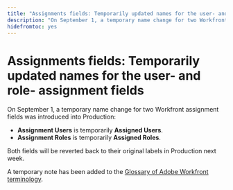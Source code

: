 ```yaml
---
title: "Assignments fields: Temporarily updated names for the user- and role- assignment fields"
description: "On September 1, a temporary name change for two Workfront assignment fields was introduced into Production."
hidefromtoc: yes
---
```


# Assignments fields: Temporarily updated names for the user- and role- assignment fields

On September 1, a temporary name change for two Workfront assignment fields was introduced into Production:

* **Assignment Users** is temporarily **Assigned Users**.
* **Assignment Roles** is temporarily **Assigned Roles**.

Both fields will be reverted back to their original labels in Production next week.

A temporary note has been added to the [Glossary of Adobe Workfront terminology](/help/quicksilver/workfront-basics/navigate-workfront/workfront-navigation/workfront-terminology-glossary.md).
